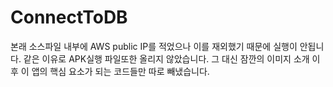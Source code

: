 # ConnectToDB

본래 소스파일 내부에 AWS public IP를 적었으나 이를 재외했기 때문에 실행이 안됩니다.
같은 이유로 APK실행 파일또한 올리지 않았습니다.
그 대신 잠깐의 이미지 소개 이후 
이 앱의 핵심 요소가 되는 코드들만 따로 빼냈습니다.
